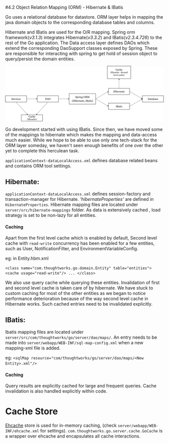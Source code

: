 #4.2 Object Relation Mapping (ORM) - Hibernate & IBatis

Go uses a relational database for datastore. ORM layer helps in mapping the java domain objects to the corresponding database tables and columns.

Hibernate and IBatis are used for the O/R mapping. Spring orm framework(*v3.1.3*) integrates Hibernate(*v3.3.2*) and IBatis(*v2.3.4.726*) to the rest of the Go application. 
The Data access layer defines DAOs which extend the corresponding DaoSupport classes exposed by Spring. These are responsible for interacting with spring to get hold of session object to query/persist the domain entities.

![ORM in Go](images/orm.png)

Go development started with using IBatis. Since then, we have moved some of the mappings to hibernate which makes the mapping and data-access much easier. While we hope to be able to use only one tech-stack for the ORM layer someday, we haven't seen enough benefits of one over the other yet to complete this herculean task.

``applicationContext-dataLocalAccess.xml`` defines database related beans and contains ORM tool settings.


## Hibernate:
``applicationContext-dataLocalAccess.xml`` defines session-factory and transaction-manager for Hibernate.
*'hibernateProperties'* are defined in ``HibernateProperties``.
Hibernate mapping files are located under ``server/src/hibernate-mappings`` folder. 
As data is extensively cached , load strategy is set to be non-lazy for all entities.

#### Caching

Apart from the first level cache which is enabled by default, Second level cache with ``read-write`` concurrency has been enabled for a few entities, such as User, NotificationFilter, and EnvironmentVariableConfig. 

eg: in Entity.hbm.xml <pre>``<class name="com.thoughtworks.go.domain.Entity" table="entities">
  <cache usage="read-write"/>
  ...
</class>``</pre>


We also use query cache while querying these entities. Invalidation of first and second level cache is taken care of by hibernate.
We have stuck to custom caching for most of the other entities as we began to notice performance deterioration because of the way second level cache in Hibernate works. Such cached entries need to be invalidated explicitly.

## IBatis:

Ibatis mapping files are located under ``server/src/com/thoughtworks/go/server/dao/maps/``. An entry needs to be made into ``server/webapp/WEB-INF/sql-map-config.xml`` when a new mapping-xml file is added.

eg:
``<sqlMap resource="com/thoughtworks/go/server/dao/maps/<New Entity>.xml"/>``


#### Caching

Query results are explicitly cached for large and frequent queries. Cache invalidation is also handled explicitly within code.

# Cache Store
<a href="http://ehcache.org/" target="_blank">Ehcache</a> store is used for in-memory caching, (check ``server/webapp/WEB-INF/ehcache.xml`` for settings). 
``com.thoughtworks.go.server.cache.GoCache`` is a wrapper over ehcache and encapsulates all cache interactions.
